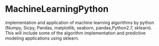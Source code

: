 # MachineLearningPython
implementation and application of machine learning algorithms by python (Numpy, Sicpy, Pandas, matplotlib, seaborn, pandas,Python2.7, sklearn). This will include some of the algorithm implementation and predictive modeling applications using sklearn. 
